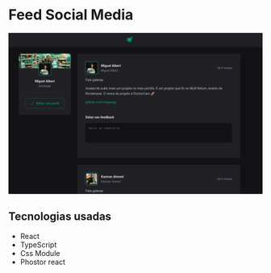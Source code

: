 # Feed Social Media

![Imagem do projeto](./.github/projectImg.png)

## Tecnologias usadas
* React
* TypeScript
* Css Module
* Phostor react
